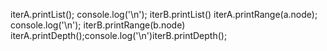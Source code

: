 iterA.printList(); console.log('\n'); iterB.printList()
iterA.printRange(a.node); console.log('\n'); iterB.printRange(b.node)
iterA.printDepth();console.log('\n')iterB.printDepth();
